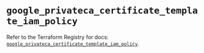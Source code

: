 # `google_privateca_certificate_template_iam_policy`

Refer to the Terraform Registry for docs: [`google_privateca_certificate_template_iam_policy`](https://registry.terraform.io/providers/hashicorp/google-beta/5.29.1/docs/resources/google_privateca_certificate_template_iam_policy).
